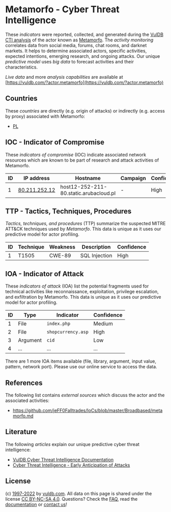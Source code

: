 # Metamorfo - Cyber Threat Intelligence

These _indicators_ were reported, collected, and generated during the [VulDB CTI analysis](https://vuldb.com/?kb.cti) of the actor known as [Metamorfo](https://vuldb.com/?actor.metamorfo). The _activity monitoring_ correlates data from social media, forums, chat rooms, and darknet markets. It helps to determine associated actors, specific activities, expected intentions, emerging research, and ongoing attacks. Our unique _predictive model_ uses _big data_ to forecast activities and their characteristics.

_Live data_ and more _analysis capabilities_ are available at [https://vuldb.com/?actor.metamorfo](https://vuldb.com/?actor.metamorfo)

## Countries

These _countries_ are directly (e.g. origin of attacks) or indirectly (e.g. access by proxy) associated with Metamorfo:

* [PL](https://vuldb.com/?country.pl)

## IOC - Indicator of Compromise

These _indicators of compromise_ (IOC) indicate associated network resources which are known to be part of research and attack activities of Metamorfo.

ID | IP address | Hostname | Campaign | Confidence
-- | ---------- | -------- | -------- | ----------
1 | [80.211.252.12](https://vuldb.com/?ip.80.211.252.12) | host12-252-211-80.static.arubacloud.pl | - | High

## TTP - Tactics, Techniques, Procedures

_Tactics, techniques, and procedures_ (TTP) summarize the suspected MITRE ATT&CK techniques used by _Metamorfo_. This data is unique as it uses our predictive model for actor profiling.

ID | Technique | Weakness | Description | Confidence
-- | --------- | -------- | ----------- | ----------
1 | T1505 | CWE-89 | SQL Injection | High

## IOA - Indicator of Attack

These _indicators of attack_ (IOA) list the potential fragments used for technical activities like reconnaissance, exploitation, privilege escalation, and exfiltration by Metamorfo. This data is unique as it uses our predictive model for actor profiling.

ID | Type | Indicator | Confidence
-- | ---- | --------- | ----------
1 | File | `index.php` | Medium
2 | File | `shopcurrency.asp` | High
3 | Argument | `cid` | Low
4 | ... | ... | ...

There are 1 more IOA items available (file, library, argument, input value, pattern, network port). Please use our online service to access the data.

## References

The following list contains _external sources_ which discuss the actor and the associated activities:

* https://github.com/jeFF0Falltrades/IoCs/blob/master/Broadbased/metamorfo.md

## Literature

The following _articles_ explain our unique predictive cyber threat intelligence:

* [VulDB Cyber Threat Intelligence Documentation](https://vuldb.com/?kb.cti)
* [Cyber Threat Intelligence - Early Anticipation of Attacks](https://www.scip.ch/en/?labs.20201022)

## License

(c) [1997-2022](https://vuldb.com/?kb.changelog) by [vuldb.com](https://vuldb.com/?kb.about). All data on this page is shared under the license [CC BY-NC-SA 4.0](https://creativecommons.org/licenses/by-nc-sa/4.0/). Questions? Check the [FAQ](https://vuldb.com/?kb.faq), read the [documentation](https://vuldb.com/?kb) or [contact us](https://vuldb.com/?contact)!

